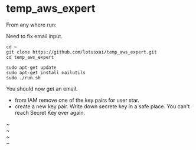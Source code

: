 # temp_aws_expert

From any where run:

Need to fix email input. 

```
cd ~
git clone https://github.com/lotusxai/temp_aws_expert.git
cd temp_aws_expert

sudo apt-get update
sudo apt-get install mailutils
sudo ./run.sh

```

You should now get an email.



* from IAM remove one of the key pairs for user star.
* create a new key pair. Write down secrete key in a safe place. You can't reach Secret Key ever again.

~                                                                                    
~                                                                                    
~                                                                                    
~                                     
